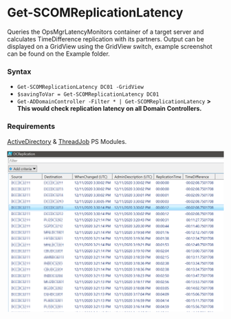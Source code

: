 # Get-SCOMReplicationLatency

Queries the OpsMgrLatencyMonitors container of a target server and calculates TimeDifference replication with its partners.
Output can be displayed on a GridView using the GridView switch, example screenshot can be found on the Example folder.

### Syntax

- `Get-SCOMReplicationLatency DC01 -GridView`
- `$savingToVar = Get-SCOMReplicationLatency DC01`
- `Get-ADDomainController -Filter * | Get-SCOMReplicationLatency` <b> > This would check replication latency on all Domain Controllers.</b>

### Requirements

[ActiveDirectory](https://docs.microsoft.com/en-us/powershell/module/activedirectory/?view=windowsserver2019-ps) & [ThreadJob](https://docs.microsoft.com/en-us/powershell/module/threadjob/?view=powershell-7.1) PS Modules.

![Alt text](/Example/Example1DC.png?raw=true)

